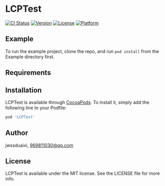 # LCPTest

[![CI Status](https://img.shields.io/travis/jwssduaixi/LCPTest.svg?style=flat)](https://travis-ci.org/jwssduaixi/LCPTest)
[![Version](https://img.shields.io/cocoapods/v/LCPTest.svg?style=flat)](https://cocoapods.org/pods/LCPTest)
[![License](https://img.shields.io/cocoapods/l/LCPTest.svg?style=flat)](https://cocoapods.org/pods/LCPTest)
[![Platform](https://img.shields.io/cocoapods/p/LCPTest.svg?style=flat)](https://cocoapods.org/pods/LCPTest)

## Example

To run the example project, clone the repo, and run `pod install` from the Example directory first.

## Requirements

## Installation

LCPTest is available through [CocoaPods](https://cocoapods.org). To install
it, simply add the following line to your Podfile:

```ruby
pod 'LCPTest'
```

## Author

jwssduaixi, 969811030@qq.com

## License

LCPTest is available under the MIT license. See the LICENSE file for more info.
